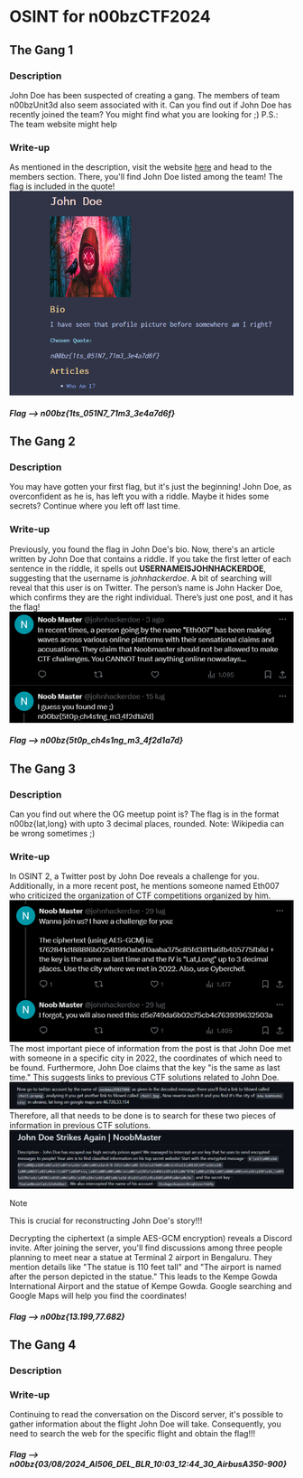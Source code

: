 # OSINT for n00bzCTF2024

## The Gang 1
### Description
John Doe has been suspected of creating a gang. The members of team n00bzUnit3d also seem associated with it. Can you find out if John Doe has recently joined the team? You might find what you are looking for ;) P.S.: The team website might help
### Write-up
As mentioned in the description, visit the website [here](https://n00bzUnit3d.xyz) and head to the members section. There, you'll find John Doe listed among the team! The flag is included in the quote! ![Solution](OSINT_1.png)
#### *Flag --> n00bz{1ts_051N7_71m3_3e4a7d6f}*
## The Gang 2
### Description
You may have gotten your first flag, but it's just the beginning! John Doe, as overconfident as he is, has left you with a riddle. Maybe it hides some secrets? Continue where you left off last time.
### Write-up
Previously, you found the flag in John Doe's bio. Now, there's an article written by John Doe that contains a riddle. If you take the first letter of each sentence in the riddle, it spells out **USERNAMEISJOHNHACKERDOE**, suggesting that the username is *johnhackerdoe*. A bit of searching will reveal that this user is on Twitter. The person’s name is John Hacker Doe, which confirms they are the right individual. There’s just one post, and it has the flag! ![Twitter](Twitter_NoobMaster.png)
#### *Flag --> n00bz{5t0p_ch4s1ng_m3_4f2d1a7d}*
## The Gang 3
### Description 
Can you find out where the OG meetup point is? The flag is in the format n00bz{lat,long} with upto 3 decimal places, rounded. Note: Wikipedia can be wrong sometimes ;)
### Write-up
In OSINT 2, a Twitter post by John Doe reveals a challenge for you. Additionally, in a more recent post, he mentions someone named Eth007 who criticized the organization of CTF competitions organized by him. ![Twitter](Twitter_NoobMaster_1.png) 
The most important piece of information from the post is that John Doe met with someone in a specific city in 2022, the coordinates of which need to be found. Furthermore, John Doe claims that the key "is the same as last time."
This suggests links to previous CTF solutions related to John Doe. ![Github](Github_1.png) Therefore, all that needs to be done is to search for these two pieces of information in previous CTF solutions. ![Github](Github_2.png)
> [!NOTE] 
> This is crucial for reconstructing John Doe's story!!!

Decrypting the ciphertext (a simple AES-GCM encryption) reveals a Discord invite. After joining the server, you'll find discussions among three people planning to meet near a statue at Terminal 2 airport in Bengaluru. They mention details like "The statue is 110 feet tall" and "The airport is named after the person depicted in the statue." This leads to the Kempe Gowda International Airport and the statue of Kempe Gowda. Google searching and Google Maps will help you find the coordinates! 
#### *Flag --> n00bz{13.199,77.682}*
## The Gang 4
### Description
### Write-up
Continuing to read the conversation on the Discord server, it's possible to gather information about the flight John Doe will take. Consequently, you need to search the web for the specific flight and obtain the flag!!!
#### *Flag --> n00bz{03/08/2024_AI506_DEL_BLR_10:03_12:44_30_AirbusA350-900}*
